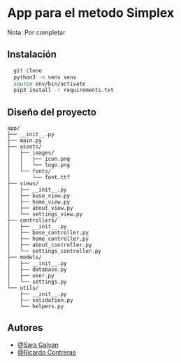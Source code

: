 # App para el metodo Simplex

Nota: Por completar




## Instalación



```bash
  git clone
  python3 -m venv venv
  source env/bin/activate
  pip3 install -r requirements.txt
```
    
## Diseño del proyecto

```
app/
├── __init__.py
├── main.py
├── assets/
│   ├── images/
│   │   ├── icon.png
│   │   └── logo.png
│   └── fonts/
│       └── font.ttf
├── views/
│   ├── __init__.py
│   ├── base_view.py
│   ├── home_view.py
│   ├── about_view.py
│   └── settings_view.py
├── controllers/
│   ├── __init__.py
│   ├── base_controller.py
│   ├── home_controller.py
│   ├── about_controller.py
│   └── settings_controller.py
├── models/
│   ├── __init__.py
│   ├── database.py
│   ├── user.py
│   └── settings.py
└── utils/
    ├── __init__.py
    ├── validation.py
    └── helpers.py
```
## Autores

- [@Sara Galvan](https://github.com/galvanic90)
- [@Ricardo Contreras](https://github.com/Ricardoy568)

